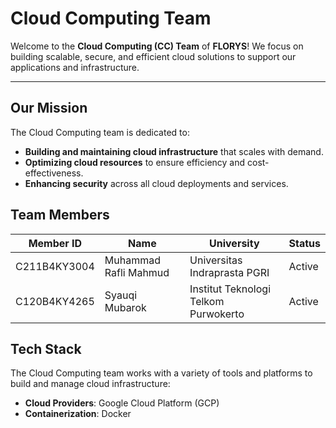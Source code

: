 # Cloud Computing Team

Welcome to the **Cloud Computing (CC) Team** of **FLORYS**! We focus on building scalable, secure, and efficient cloud solutions to support our applications and infrastructure.

---

## Our Mission

The Cloud Computing team is dedicated to:
- **Building and maintaining cloud infrastructure** that scales with demand.
- **Optimizing cloud resources** to ensure efficiency and cost-effectiveness.
- **Enhancing security** across all cloud deployments and services.

## Team Members

 Member ID    | Name                  | University                         | Status   |
--------------|-----------------------|------------------------------------|----------|
 C211B4KY3004 | Muhammad Rafli Mahmud | Universitas Indraprasta PGRI       | Active   |
 C120B4KY4265 | Syauqi Mubarok        | Institut Teknologi Telkom Purwokerto | Active |


## Tech Stack

The Cloud Computing team works with a variety of tools and platforms to build and manage cloud infrastructure:

- **Cloud Providers**: Google Cloud Platform (GCP)
- **Containerization**: Docker
